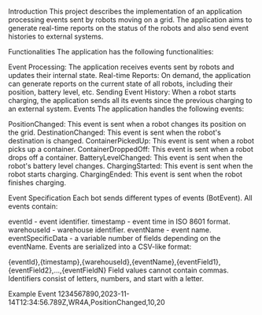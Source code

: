 Introduction
This project describes the implementation of an application processing events sent by robots moving on a grid. The application aims to generate real-time reports on the status of the robots and also send event histories to external systems.

Functionalities
The application has the following functionalities:

Event Processing: The application receives events sent by robots and updates their internal state.
Real-time Reports: On demand, the application can generate reports on the current state of all robots, including their position, battery level, etc.
Sending Event History: When a robot starts charging, the application sends all its events since the previous charging to an external system.
Events
The application handles the following events:

PositionChanged: This event is sent when a robot changes its position on the grid.
DestinationChanged: This event is sent when the robot's destination is changed.
ContainerPickedUp: This event is sent when a robot picks up a container.
ContainerDroppedOff: This event is sent when a robot drops off a container.
BatteryLevelChanged: This event is sent when the robot's battery level changes.
ChargingStarted: This event is sent when the robot starts charging.
ChargingEnded: This event is sent when the robot finishes charging.

Event Specification
Each bot sends different types of events (BotEvent). All events contain:

eventId - event identifier.
timestamp - event time in ISO 8601 format.
warehouseId - warehouse identifier.
eventName - event name.
eventSpecificData - a variable number of fields depending on the eventName.
Events are serialized into a CSV-like format:

{eventId},{timestamp},{warehouseId},{eventName},{eventField1},
{eventField2},...,{eventFieldN}
Field values cannot contain commas. Identifiers consist of letters, numbers, and start with a letter.

Example Event
1234567890,2023-11-14T12:34:56.789Z,WR4A,PositionChanged,10,20
